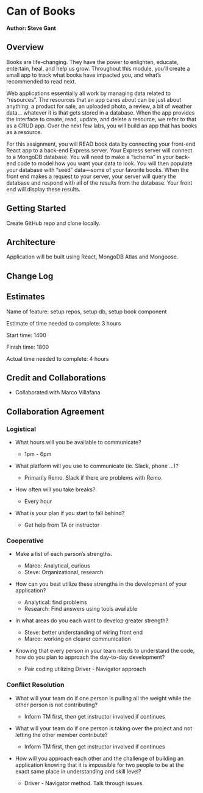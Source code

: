 # Can of Books

**Author: Steve Gant**

## Overview
Books are life-changing. They have the power to enlighten, educate, entertain, heal, and help us grow. Throughout this module, you’ll create a small app to track what books have impacted you, and what’s recommended to read next.

Web applications essentially all work by managing data related to “resources”. The resources that an app cares about can be just about anything: a product for sale, an uploaded photo, a review, a bit of weather data… whatever it is that gets stored in a database. When the app provides the interface to create, read, update, and delete a resource, we refer to that as a CRUD app. Over the next few labs, you will build an app that has books as a resource.

For this assignment, you will READ book data by connecting your front-end React app to a back-end Express server. Your Express server will connect to a MongoDB database. You will need to make a “schema” in your back-end code to model how you want your data to look. You will then populate your database with “seed” data—some of your favorite books. When the front end makes a request to your server, your server will query the database and respond with all of the results from the database. Your front end will display these results.

## Getting Started

Create GitHub repo and clone locally.

## Architecture

Application will be built using React, MongoDB Atlas and Mongoose.

## Change Log
<!-- Use this area to document the iterative changes made to your application as each feature is successfully implemented. Use time stamps. Here's an example:

01-01-2001 4:59pm - Application now has a fully-functional express server, with a GET route for the location resource. -->

## Estimates

Name of feature: setup repos, setup db, setup book component

Estimate of time needed to complete: 3 hours

Start time: 1400

Finish time: 1800

Actual time needed to complete: 4 hours

## Credit and Collaborations

- Collaborated with Marco Villafana

## Collaboration Agreement

### Logistical

- What hours will you be available to communicate?
  - 1pm - 6pm

- What platform will you use to communicate (ie. Slack, phone …)?
  - Primarily Remo. Slack if there are problems with Remo.

- How often will you take breaks?
  - Every hour

- What is your plan if you start to fall behind?
  - Get help from TA or instructor

### Cooperative

- Make a list of each parson’s strengths.
  - Marco: Analytical, curious
  - Steve: Organizational, research

- How can you best utilize these strengths in the development of your application?
  - Analytical: find problems
  - Research: Find answers using tools available

- In what areas do you each want to develop greater strength?
  - Steve: better understanding of wiring front end
  - Marco: working on clearer communication

- Knowing that every person in your team needs to understand the code, how do you plan to approach the day-to-day development?
  - Pair coding utilizing Driver - Navigator approach

### Conflict Resolution

- What will your team do if one person is pulling all the weight while the other person is not contributing?
  - Inform TM first, then get instructor involved if continues

- What will your team do if one person is taking over the project and not letting the other member contribute?
  - Inform TM first, then get instructor involved if continues

- How will you approach each other and the challenge of building an application knowing that it is impossible for two people to be at the exact same place in understanding and skill level?
  - Driver - Navigator method. Talk through issues.
